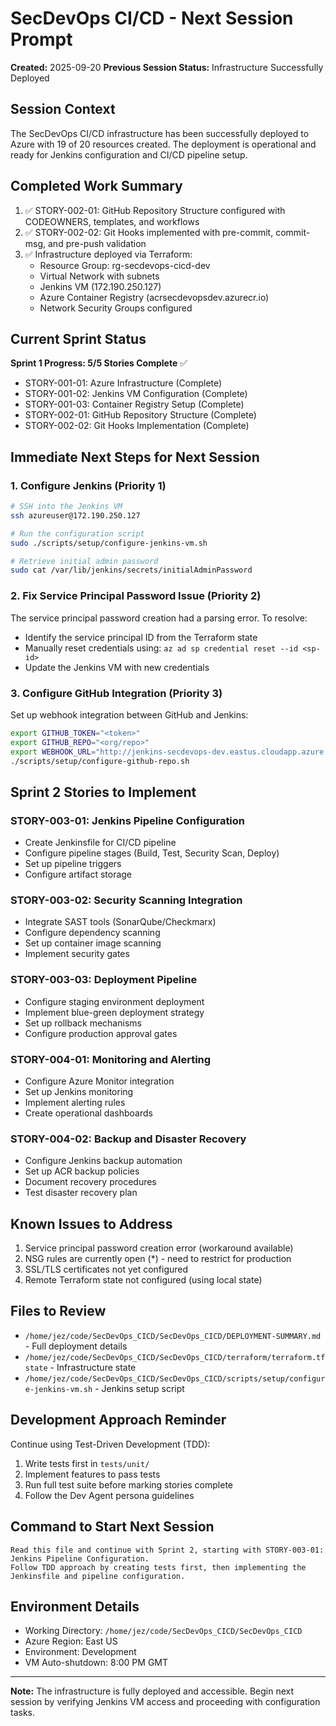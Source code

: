 # SecDevOps CI/CD - Next Session Prompt
**Created:** 2025-09-20
**Previous Session Status:** Infrastructure Successfully Deployed

## Session Context
The SecDevOps CI/CD infrastructure has been successfully deployed to Azure with 19 of 20 resources created. The deployment is operational and ready for Jenkins configuration and CI/CD pipeline setup.

## Completed Work Summary
1. ✅ STORY-002-01: GitHub Repository Structure configured with CODEOWNERS, templates, and workflows
2. ✅ STORY-002-02: Git Hooks implemented with pre-commit, commit-msg, and pre-push validation
3. ✅ Infrastructure deployed via Terraform:
   - Resource Group: rg-secdevops-cicd-dev
   - Virtual Network with subnets
   - Jenkins VM (172.190.250.127)
   - Azure Container Registry (acrsecdevopsdev.azurecr.io)
   - Network Security Groups configured

## Current Sprint Status
**Sprint 1 Progress: 5/5 Stories Complete** ✅
- STORY-001-01: Azure Infrastructure (Complete)
- STORY-001-02: Jenkins VM Configuration (Complete)
- STORY-001-03: Container Registry Setup (Complete)
- STORY-002-01: GitHub Repository Structure (Complete)
- STORY-002-02: Git Hooks Implementation (Complete)

## Immediate Next Steps for Next Session

### 1. Configure Jenkins (Priority 1)
```bash
# SSH into the Jenkins VM
ssh azureuser@172.190.250.127

# Run the configuration script
sudo ./scripts/setup/configure-jenkins-vm.sh

# Retrieve initial admin password
sudo cat /var/lib/jenkins/secrets/initialAdminPassword
```

### 2. Fix Service Principal Password Issue (Priority 2)
The service principal password creation had a parsing error. To resolve:
- Identify the service principal ID from the Terraform state
- Manually reset credentials using: `az ad sp credential reset --id <sp-id>`
- Update the Jenkins VM with new credentials

### 3. Configure GitHub Integration (Priority 3)
Set up webhook integration between GitHub and Jenkins:
```bash
export GITHUB_TOKEN="<token>"
export GITHUB_REPO="<org/repo>"
export WEBHOOK_URL="http://jenkins-secdevops-dev.eastus.cloudapp.azure.com:8080/github-webhook/"
./scripts/setup/configure-github-repo.sh
```

## Sprint 2 Stories to Implement

### STORY-003-01: Jenkins Pipeline Configuration
- Create Jenkinsfile for CI/CD pipeline
- Configure pipeline stages (Build, Test, Security Scan, Deploy)
- Set up pipeline triggers
- Configure artifact storage

### STORY-003-02: Security Scanning Integration
- Integrate SAST tools (SonarQube/Checkmarx)
- Configure dependency scanning
- Set up container image scanning
- Implement security gates

### STORY-003-03: Deployment Pipeline
- Configure staging environment deployment
- Implement blue-green deployment strategy
- Set up rollback mechanisms
- Configure production approval gates

### STORY-004-01: Monitoring and Alerting
- Configure Azure Monitor integration
- Set up Jenkins monitoring
- Implement alerting rules
- Create operational dashboards

### STORY-004-02: Backup and Disaster Recovery
- Configure Jenkins backup automation
- Set up ACR backup policies
- Document recovery procedures
- Test disaster recovery plan

## Known Issues to Address
1. Service principal password creation error (workaround available)
2. NSG rules are currently open (*) - need to restrict for production
3. SSL/TLS certificates not yet configured
4. Remote Terraform state not configured (using local state)

## Files to Review
- `/home/jez/code/SecDevOps_CICD/SecDevOps_CICD/DEPLOYMENT-SUMMARY.md` - Full deployment details
- `/home/jez/code/SecDevOps_CICD/SecDevOps_CICD/terraform/terraform.tfstate` - Infrastructure state
- `/home/jez/code/SecDevOps_CICD/SecDevOps_CICD/scripts/setup/configure-jenkins-vm.sh` - Jenkins setup script

## Development Approach Reminder
Continue using Test-Driven Development (TDD):
1. Write tests first in `tests/unit/`
2. Implement features to pass tests
3. Run full test suite before marking stories complete
4. Follow the Dev Agent persona guidelines

## Command to Start Next Session
```
Read this file and continue with Sprint 2, starting with STORY-003-01: Jenkins Pipeline Configuration. 
Follow TDD approach by creating tests first, then implementing the Jenkinsfile and pipeline configuration.
```

## Environment Details
- Working Directory: `/home/jez/code/SecDevOps_CICD/SecDevOps_CICD`
- Azure Region: East US
- Environment: Development
- VM Auto-shutdown: 8:00 PM GMT

---
**Note:** The infrastructure is fully deployed and accessible. Begin next session by verifying Jenkins VM access and proceeding with configuration tasks.